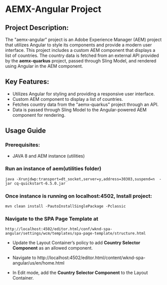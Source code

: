# AEMX-Angular Project
## Project Description:

The "aemx-angular" project is an Adobe Experience Manager (AEM) project that utilizes Angular to style its components and provide a modern user interface. This project includes a custom AEM component that displays a list of countries. The country data is fetched from an external API provided by the **aemx-quarkus** project, passed through Sling Model, and rendered using Angular in the AEM component.

## Key Features:

* Utilizes Angular for styling and providing a responsive user interface.
* Custom AEM component to display a list of countries.
* Fetches country data from the "aemx-quarkus" project through an API.
* Data is passed through Sling Model to the Angular-powered AEM component for rendering.

## Usage Guide
### Prerequisites:
* JAVA 8 and AEM instance (utilities)

### Run an instance of aem(utilities folder)
    java -Xrunjdwp:transport=dt_socket,server=y,address=30303,suspend=n  -jar cq-quickstart-6.5.0.jar

### Once instance is running on localhost:4502, Install project:
    mvn clean install -PautoInstallSinglePackage -Pclassic

### Navigate to the SPA Page Template at
    http://localhost:4502/editor.html/conf/wknd-spa-angular/settings/wcm/templates/spa-page-template/structure.html
* Update the Layout Container’s policy to add **Country Selector Component** as an allowed component.

* Navigate to http://localhost:4502/editor.html/content/wknd-spa-angular/us/en/home.html

* In Edit mode, add the **Country Selector Component**  to the Layout Container.